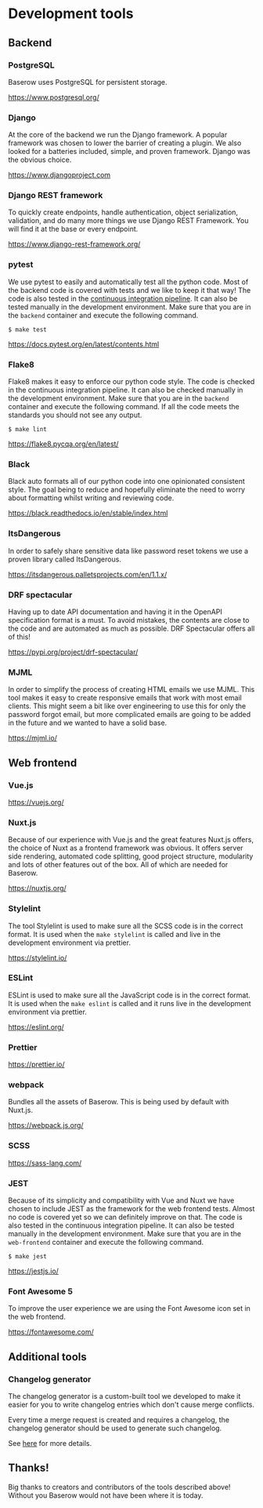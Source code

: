 # Development tools

## Backend

### PostgreSQL

Baserow uses PostgreSQL for persistent storage.

https://www.postgresql.org/

### Django

At the core of the backend we run the Django framework. A popular framework was chosen 
to lower the barrier of creating a plugin. We also looked for a batteries included, 
simple, and proven framework. Django was the obvious choice.

https://www.djangoproject.com

### Django REST framework

To quickly create endpoints, handle authentication, object serialization, validation, 
and do many more things we use Django REST Framework. You will find it at the base or
every endpoint.

https://www.django-rest-framework.org/

### pytest

We use pytest to easily and automatically test all the python code. Most of the backend
code is covered with tests and we like to keep it that way! The code is also tested
in the [continuous integration pipeline](./code-quality.md). It can also be tested 
manually in the development environment. Make sure that you are in the `backend` 
container and execute  the following command.

```
$ make test
```

https://docs.pytest.org/en/latest/contents.html

### Flake8

Flake8 makes it easy to enforce our python code style. The code is checked in the 
continuous integration pipeline. It can also be checked manually in the development
environment. Make sure that you are in the `backend` container and execute the 
following command. If all the code meets the standards you should not see any output.

```
$ make lint
```

https://flake8.pycqa.org/en/latest/

### Black 

Black auto formats all of our python code into one opinionated consistent style. The 
goal being to reduce and hopefully eliminate the need to worry about formatting whilst
writing and reviewing code.

https://black.readthedocs.io/en/stable/index.html

### ItsDangerous

In order to safely share sensitive data like password reset tokens we use a proven
library called ItsDangerous.

https://itsdangerous.palletsprojects.com/en/1.1.x/

### DRF spectacular

Having up to date API documentation and having it in the OpenAPI specification format 
is a must. To avoid mistakes, the contents are close to the code and are automated as 
much as possible. DRF Spectacular offers all of this!

https://pypi.org/project/drf-spectacular/

### MJML

In order to simplify the process of creating HTML emails we use MJML. This tool makes
it easy to create responsive emails that work with most email clients. This might seem
a bit like over engineering to use this for only the password forgot email, but more
complicated emails are going to be added in the future and we wanted to have a solid 
base. 

https://mjml.io/

## Web frontend

### Vue.js

https://vuejs.org/

### Nuxt.js

Because of our experience with Vue.js and the great features Nuxt.js offers, the choice
of Nuxt as a frontend framework was obvious. It offers server side rendering, automated 
code splitting, good project structure, modularity and lots of other features out of 
the box. All of which are needed for Baserow.

https://nuxtjs.org/

### Stylelint

The tool Stylelint is used to make sure all the SCSS code is in the correct format. It
is used when the `make stylelint` is called and live in the development environment via
prettier.

https://stylelint.io/

### ESLint

ESLint is used to make sure all the JavaScript code is in the correct format. It is 
used when the `make eslint` is called and it runs live in the development environment
via prettier.

https://eslint.org/

### Prettier

https://prettier.io/

### webpack

Bundles all the assets of Baserow. This is being used by default with Nuxt.js.

https://webpack.js.org/

### SCSS

https://sass-lang.com/

### JEST

Because of its simplicity and compatibility with Vue and Nuxt we have chosen to include
JEST as the framework for the web frontend tests. Almost no code is covered yet so we
can definitely improve on that. The code is also tested in the continuous integration 
pipeline. It can also be tested manually in the development environment. Make sure 
that you are in the `web-frontend` container and execute the following command.

```
$ make jest
```

https://jestjs.io/

### Font Awesome 5

To improve the user experience we are using the Font Awesome icon set in the web 
frontend.

https://fontawesome.com/

## Additional tools
### Changelog generator
The changelog generator is a custom-built tool we developed to make it easier for you to
write changelog entries which don't cause merge conflicts.

Every time a merge request is created and requires a changelog, the changelog generator
should be used to generate such changelog.

See [here](../../changelog/README.md) for more details.

## Thanks!

Big thanks to creators and contributors of the tools described above! Without you
Baserow would not have been where it is today.

